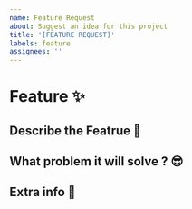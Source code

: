 ```yaml
---
name: Feature Request
about: Suggest an idea for this project
title: '[FEATURE REQUEST]'
labels: feature 
assignees: ''
---
```

# Feature ✨

## Describe the Featrue 📝
<!-- Describe your feature elaborately -->

## What problem it will solve ? 😎
<!-- Describe here -->

## Extra info 🔖
<!-- If you want to provide extra info or something -->

